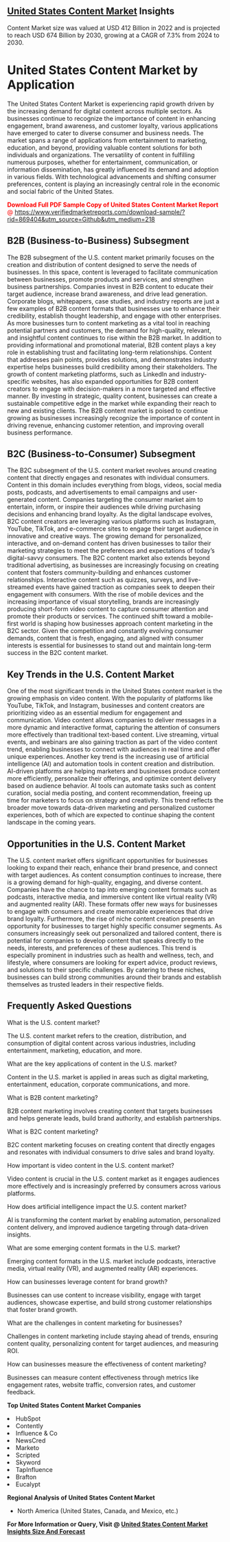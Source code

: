 <h2><a href="https://www.verifiedmarketreports.com/download-sample/?rid=869404&amp;utm_source=Github&amp;utm_medium=218" target="_blank">United States Content Market</a> Insights</h2><p>Content Market size was valued at USD 412 Billion in 2022 and is projected to reach USD 674 Billion by 2030, growing at a CAGR of 7.3% from 2024 to 2030.</p><p><h1>United States Content Market by Application</h1> <p>The United States Content Market is experiencing rapid growth driven by the increasing demand for digital content across multiple sectors. As businesses continue to recognize the importance of content in enhancing engagement, brand awareness, and customer loyalty, various applications have emerged to cater to diverse consumer and business needs. The market spans a range of applications from entertainment to marketing, education, and beyond, providing valuable content solutions for both individuals and organizations. The versatility of content in fulfilling numerous purposes, whether for entertainment, communication, or information dissemination, has greatly influenced its demand and adoption in various fields. With technological advancements and shifting consumer preferences, content is playing an increasingly central role in the economic and social fabric of the United States. <p><span class=""><span style="color: #ff0000;"><strong>Download Full PDF Sample Copy of United States Content Market Report</strong> @ </span><a href="https://www.verifiedmarketreports.com/download-sample/?rid=869404&amp;utm_source=Github&amp;utm_medium=218" target="_blank">https://www.verifiedmarketreports.com/download-sample/?rid=869404&amp;utm_source=Github&amp;utm_medium=218</a></span></p></p> <h2>B2B (Business-to-Business) Subsegment</h2> <p>The B2B subsegment of the U.S. content market primarily focuses on the creation and distribution of content designed to serve the needs of businesses. In this space, content is leveraged to facilitate communication between businesses, promote products and services, and strengthen business partnerships. Companies invest in B2B content to educate their target audience, increase brand awareness, and drive lead generation. Corporate blogs, whitepapers, case studies, and industry reports are just a few examples of B2B content formats that businesses use to enhance their credibility, establish thought leadership, and engage with other enterprises. As more businesses turn to content marketing as a vital tool in reaching potential partners and customers, the demand for high-quality, relevant, and insightful content continues to rise within the B2B market. In addition to providing informational and promotional material, B2B content plays a key role in establishing trust and facilitating long-term relationships. Content that addresses pain points, provides solutions, and demonstrates industry expertise helps businesses build credibility among their stakeholders. The growth of content marketing platforms, such as LinkedIn and industry-specific websites, has also expanded opportunities for B2B content creators to engage with decision-makers in a more targeted and effective manner. By investing in strategic, quality content, businesses can create a sustainable competitive edge in the market while expanding their reach to new and existing clients. The B2B content market is poised to continue growing as businesses increasingly recognize the importance of content in driving revenue, enhancing customer retention, and improving overall business performance. <h2>B2C (Business-to-Consumer) Subsegment</h2> <p>The B2C subsegment of the U.S. content market revolves around creating content that directly engages and resonates with individual consumers. Content in this domain includes everything from blogs, videos, social media posts, podcasts, and advertisements to email campaigns and user-generated content. Companies targeting the consumer market aim to entertain, inform, or inspire their audiences while driving purchasing decisions and enhancing brand loyalty. As the digital landscape evolves, B2C content creators are leveraging various platforms such as Instagram, YouTube, TikTok, and e-commerce sites to engage their target audience in innovative and creative ways. The growing demand for personalized, interactive, and on-demand content has driven businesses to tailor their marketing strategies to meet the preferences and expectations of today’s digital-savvy consumers. The B2C content market also extends beyond traditional advertising, as businesses are increasingly focusing on creating content that fosters community-building and enhances customer relationships. Interactive content such as quizzes, surveys, and live-streamed events have gained traction as companies seek to deepen their engagement with consumers. With the rise of mobile devices and the increasing importance of visual storytelling, brands are increasingly producing short-form video content to capture consumer attention and promote their products or services. The continued shift toward a mobile-first world is shaping how businesses approach content marketing in the B2C sector. Given the competition and constantly evolving consumer demands, content that is fresh, engaging, and aligned with consumer interests is essential for businesses to stand out and maintain long-term success in the B2C content market. <h2>Key Trends in the U.S. Content Market</h2> <p>One of the most significant trends in the United States content market is the growing emphasis on video content. With the popularity of platforms like YouTube, TikTok, and Instagram, businesses and content creators are prioritizing video as an essential medium for engagement and communication. Video content allows companies to deliver messages in a more dynamic and interactive format, capturing the attention of consumers more effectively than traditional text-based content. Live streaming, virtual events, and webinars are also gaining traction as part of the video content trend, enabling businesses to connect with audiences in real time and offer unique experiences. Another key trend is the increasing use of artificial intelligence (AI) and automation tools in content creation and distribution. AI-driven platforms are helping marketers and businesses produce content more efficiently, personalize their offerings, and optimize content delivery based on audience behavior. AI tools can automate tasks such as content curation, social media posting, and content recommendation, freeing up time for marketers to focus on strategy and creativity. This trend reflects the broader move towards data-driven marketing and personalized customer experiences, both of which are expected to continue shaping the content landscape in the coming years. <h2>Opportunities in the U.S. Content Market</h2> <p>The U.S. content market offers significant opportunities for businesses looking to expand their reach, enhance their brand presence, and connect with target audiences. As content consumption continues to increase, there is a growing demand for high-quality, engaging, and diverse content. Companies have the chance to tap into emerging content formats such as podcasts, interactive media, and immersive content like virtual reality (VR) and augmented reality (AR). These formats offer new ways for businesses to engage with consumers and create memorable experiences that drive brand loyalty. Furthermore, the rise of niche content creation presents an opportunity for businesses to target highly specific consumer segments. As consumers increasingly seek out personalized and tailored content, there is potential for companies to develop content that speaks directly to the needs, interests, and preferences of these audiences. This trend is especially prominent in industries such as health and wellness, tech, and lifestyle, where consumers are looking for expert advice, product reviews, and solutions to their specific challenges. By catering to these niches, businesses can build strong communities around their brands and establish themselves as trusted leaders in their respective fields. <h2>Frequently Asked Questions</h2> <p>What is the U.S. content market?</p> <p>The U.S. content market refers to the creation, distribution, and consumption of digital content across various industries, including entertainment, marketing, education, and more.</p> <p>What are the key applications of content in the U.S. market?</p> <p>Content in the U.S. market is applied in areas such as digital marketing, entertainment, education, corporate communications, and more.</p> <p>What is B2B content marketing?</p> <p>B2B content marketing involves creating content that targets businesses and helps generate leads, build brand authority, and establish partnerships.</p> <p>What is B2C content marketing?</p> <p>B2C content marketing focuses on creating content that directly engages and resonates with individual consumers to drive sales and brand loyalty.</p> <p>How important is video content in the U.S. content market?</p> <p>Video content is crucial in the U.S. content market as it engages audiences more effectively and is increasingly preferred by consumers across various platforms.</p> <p>How does artificial intelligence impact the U.S. content market?</p> <p>AI is transforming the content market by enabling automation, personalized content delivery, and improved audience targeting through data-driven insights.</p> <p>What are some emerging content formats in the U.S. market?</p> <p>Emerging content formats in the U.S. market include podcasts, interactive media, virtual reality (VR), and augmented reality (AR) experiences.</p> <p>How can businesses leverage content for brand growth?</p> <p>Businesses can use content to increase visibility, engage with target audiences, showcase expertise, and build strong customer relationships that foster brand growth.</p> <p>What are the challenges in content marketing for businesses?</p> <p>Challenges in content marketing include staying ahead of trends, ensuring content quality, personalizing content for target audiences, and measuring ROI.</p> <p>How can businesses measure the effectiveness of content marketing?</p> <p>Businesses can measure content effectiveness through metrics like engagement rates, website traffic, conversion rates, and customer feedback.</p> </p><p><strong>Top United States Content Market Companies</strong></p><div data-test-id=""><p><li>HubSpot</li><li> Contently</li><li> Influence & Co</li><li> NewsCred</li><li> Marketo</li><li> Scripted</li><li> Skyword</li><li> TapInfluence</li><li> Brafton</li><li> Eucalypt</li></p><div><strong>Regional Analysis of&nbsp;United States Content Market</strong></div><ul><li dir="ltr"><p dir="ltr">North America&nbsp;(United States, Canada, and Mexico, etc.)</p></li></ul><p><strong>For More Information or Query, Visit @&nbsp;</strong><strong><a href="https://www.verifiedmarketreports.com/product/content-market/?utm_source=Github&amp;utm_medium=218" target="_blank">United States Content Market Insights Size And Forecast</a></strong></p></div>

